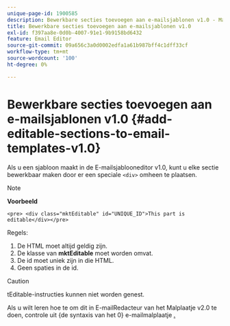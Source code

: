 ```yaml
---
unique-page-id: 1900585
description: Bewerkbare secties toevoegen aan e-mailsjablonen v1.0 - Marketo Docs - Productdocumentatie
title: Bewerkbare secties toevoegen aan e-mailsjablonen v1.0
exl-id: f397aa8e-0d0b-4007-91e1-9b9158bd6432
feature: Email Editor
source-git-commit: 09a656c3a0d0002edfa1a61b987bff4c1dff33cf
workflow-type: tm+mt
source-wordcount: '100'
ht-degree: 0%

---
```


# Bewerkbare secties toevoegen aan e-mailsjablonen v1.0 {#add-editable-sections-to-email-templates-v1.0}

Als u een sjabloon maakt in de E-mailsjablooneditor v1.0, kunt u elke sectie bewerkbaar maken door er een speciale `<div>` omheen te plaatsen.

>[!NOTE]
>
>**Voorbeeld**
>
>`<pre> <div class="mktEditable" id="UNIQUE_ID">This part is editable</div></pre>`

Regels:

1. De HTML moet altijd geldig zijn.
1. De klasse van **mktEditable** moet worden omvat.
1. De id moet uniek zijn in die HTML.
1. Geen spaties in de id.

>[!CAUTION]
>
>tEditable-instructies kunnen niet worden genest.

Als u wilt leren hoe te om dit in E-mailRedacteur van het Malplaatje v2.0 te doen, controle uit {de syntaxis van het 0} e-mailmalplaatje [.](/help/marketo/product-docs/email-marketing/general/email-editor-2/email-template-syntax.md)
